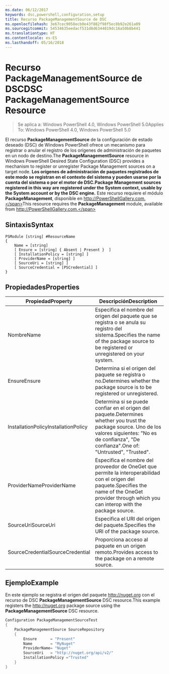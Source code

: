 ```yaml
---
ms.date: 06/12/2017
keywords: dsc,powershell,configuration,setup
title: Recurso PackageManagementSource de DSC
ms.openlocfilehash: 3e67cec9058ecb0e43f882f98f5ec8b92e261a09
ms.sourcegitcommit: 54534635eedacf531d8d6344019dc16a50b8b441
ms.translationtype: HT
ms.contentlocale: es-ES
ms.lasthandoff: 05/16/2018
---
```

# <a name="dsc-packagemanagementsource-resource"></a><span data-ttu-id="fdc03-103">Recurso PackageManagementSource de DSC</span><span class="sxs-lookup"><span data-stu-id="fdc03-103">DSC PackageManagementSource Resource</span></span>

> <span data-ttu-id="fdc03-104">Se aplica a: Windows PowerShell 4.0, Windows PowerShell 5.0</span><span class="sxs-lookup"><span data-stu-id="fdc03-104">Applies To: Windows PowerShell 4.0, Windows PowerShell 5.0</span></span>

<span data-ttu-id="fdc03-105">El recurso **PackageManagementSource** de la configuración de estado deseado (DSC) de Windows PowerShell ofrece un mecanismo para registrar o anular el registro de los orígenes de administración de paquetes en un nodo de destino.</span><span class="sxs-lookup"><span data-stu-id="fdc03-105">The **PackageManagementSource** resource in Windows PowerShell Desired State Configuration (DSC) provides a mechanism to register or unregister Package Management sources on a target node.</span></span> <span data-ttu-id="fdc03-106">**Los orígenes de administración de paquetes registrados de este modo se registran en el contexto del sistema y pueden usarse por la cuenta del sistema o por el motor de DSC.**</span><span class="sxs-lookup"><span data-stu-id="fdc03-106">**Package Management sources registered in this way are registered under the System context, usable by the System account or by the DSC engine.**</span></span> <span data-ttu-id="fdc03-107">Este recurso requiere el módulo **PackageManagement**, disponible en http://PowerShellGallery.com.</span><span class="sxs-lookup"><span data-stu-id="fdc03-107">This resource requires the **PackageManagement** module, available from http://PowerShellGallery.com.</span></span>

## <a name="syntax"></a><span data-ttu-id="fdc03-108">Sintaxis</span><span class="sxs-lookup"><span data-stu-id="fdc03-108">Syntax</span></span>

```
PSModule [string] #ResourceName
{
    Name = [string]
    [ Ensure = [string] { Absent | Present }  ]
    [ InstallationPolicy = [string] ]
    [ ProviderName = [string] ]
    [ SourceUri = [string] ]
    [ SourceCredential = [PSCredential] ]
}
```

## <a name="properties"></a><span data-ttu-id="fdc03-109">Propiedades</span><span class="sxs-lookup"><span data-stu-id="fdc03-109">Properties</span></span>
|  <span data-ttu-id="fdc03-110">Propiedad</span><span class="sxs-lookup"><span data-stu-id="fdc03-110">Property</span></span>  |  <span data-ttu-id="fdc03-111">Descripción</span><span class="sxs-lookup"><span data-stu-id="fdc03-111">Description</span></span>   |
|---|---|
| <span data-ttu-id="fdc03-112">Nombre</span><span class="sxs-lookup"><span data-stu-id="fdc03-112">Name</span></span>| <span data-ttu-id="fdc03-113">Especifica el nombre del origen del paquete que se registra o se anula su registro del sistema.</span><span class="sxs-lookup"><span data-stu-id="fdc03-113">Specifies the name of the package source to be registered or unregistered on your system.</span></span>|
| <span data-ttu-id="fdc03-114">Ensure</span><span class="sxs-lookup"><span data-stu-id="fdc03-114">Ensure</span></span>| <span data-ttu-id="fdc03-115">Determina si el origen del paquete se registra o no.</span><span class="sxs-lookup"><span data-stu-id="fdc03-115">Determines whether the package source is to be registered or unregistered.</span></span>|
| <span data-ttu-id="fdc03-116">InstallationPolicy</span><span class="sxs-lookup"><span data-stu-id="fdc03-116">InstallationPolicy</span></span>| <span data-ttu-id="fdc03-117">Determina si se puede confiar en el origen del paquete.</span><span class="sxs-lookup"><span data-stu-id="fdc03-117">Determines whether you trust the package source.</span></span> <span data-ttu-id="fdc03-118">Uno de los valores siguientes: "No es de confianza", "De confianza".</span><span class="sxs-lookup"><span data-stu-id="fdc03-118">One of: "Untrusted", "Trusted".</span></span>|
| <span data-ttu-id="fdc03-119">ProviderName</span><span class="sxs-lookup"><span data-stu-id="fdc03-119">ProviderName</span></span>| <span data-ttu-id="fdc03-120">Especifica el nombre del proveedor de OneGet que permite la interoperabilidad con el origen del paquete.</span><span class="sxs-lookup"><span data-stu-id="fdc03-120">Specifies the name of the OneGet provider through which you can interop with the package source.</span></span>|
| <span data-ttu-id="fdc03-121">SourceUri</span><span class="sxs-lookup"><span data-stu-id="fdc03-121">SourceUri</span></span>| <span data-ttu-id="fdc03-122">Especifica el URI del origen del paquete.</span><span class="sxs-lookup"><span data-stu-id="fdc03-122">Specifies the URI of the package source.</span></span>|
| <span data-ttu-id="fdc03-123">SourceCredential</span><span class="sxs-lookup"><span data-stu-id="fdc03-123">SourceCredential</span></span>| <span data-ttu-id="fdc03-124">Proporciona acceso al paquete en un origen remoto.</span><span class="sxs-lookup"><span data-stu-id="fdc03-124">Provides access to the package on a remote source.</span></span>|

## <a name="example"></a><span data-ttu-id="fdc03-125">Ejemplo</span><span class="sxs-lookup"><span data-stu-id="fdc03-125">Example</span></span>

<span data-ttu-id="fdc03-126">En este ejemplo se registra el origen del paquete http://nuget.org con el recurso de DSC **PackageManagementSource** DSC resource.</span><span class="sxs-lookup"><span data-stu-id="fdc03-126">This example registers the http://nuget.org package source using the **PackageManagementSource** DSC resource.</span></span>

```powershell
Configuration PackageManagementSourceTest
{
    PackageManagementSource SourceRepository
    {
        Ensure      = "Present"
        Name        = "MyNuget"
        ProviderName= "Nuget"
        SourceUri   = "http://nuget.org/api/v2/"
        InstallationPolicy ="Trusted"
    }
}
```